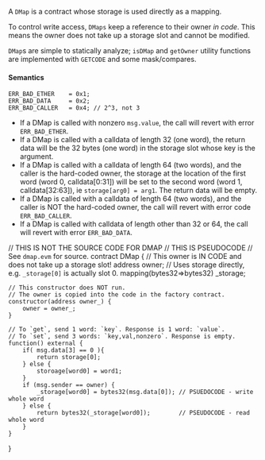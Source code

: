 A `DMap` is a contract whose storage is used directly as a mapping.

To control write access, `DMaps` keep a reference to their owner *in code*. This means the owner does not take up a storage slot and cannot be modified.

`DMap`s are simple to statically analyze; `isDMap` and `getOwner` utility functions are implemented with `GETCODE` and some mask/compares.


#### Semantics

```
ERR_BAD_ETHER    = 0x1;
ERR_BAD_DATA     = 0x2;
ERR_BAD_CALLER   = 0x4; // 2^3, not 3
```

* If a DMap is called with nonzero `msg.value`, the call will revert with error `ERR_BAD_ETHER`.
* If a DMap is called with a calldata of length 32 (one word), the return data will be the 32 bytes (one word) in the storage slot whose key is the argument.
* If a DMap is called with a calldata of length 64 (two words), and the caller is the hard-coded owner, the storage at the location of the first word (word 0, calldata[0:31]) will be set to the second word (word 1, calldata[32:63]), ie `storage[arg0] = arg1`. The return data will be empty.
* If a DMap is called with a calldata of length 64 (two words), and the caller is NOT the hard-coded owner, the call will revert with error code `ERR_BAD_CALLER`.
* If a DMap is called with calldata of length other than 32 or 64, the call will revert with error `ERR_BAD_DATA`.



// THIS IS NOT THE SOURCE CODE FOR DMAP
// THIS IS PSEUDOCODE
// See `dmap.evm` for source.
contract DMap {
    // This owner is IN CODE and does not take up a storage slot! 
    address owner;
    // Uses storage directly, e.g. `_storage[0]` is actually slot 0.
    mapping(bytes32=>bytes32) _storage;

    // This constructor does NOT run.
    // The owner is copied into the code in the factory contract.
    constructor(address owner_) {
        owner = owner_;
    }
  
    // To `get`, send 1 word: `key`. Response is 1 word: `value`.
    // To `set`, send 3 words: `key,val,nonzero`. Response is empty.
    function() external {
        if( msg.data[3] == 0 ){
            return storage[0];
        } else {
            storoage[word0] = word1;
        }
        if (msg.sender == owner) {
            _storage[word0] = bytes32(msg.data[0]); // PSUEDOCODE - write whole word
        } else {
            return bytes32(_storage[word0]);        // PSEUDOCODE - read whole word
        }
    }
}
```
